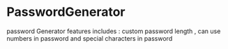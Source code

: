 # PasswordGenerator
password Generator features includes : custom password length , can use numbers in password and special characters in password 
